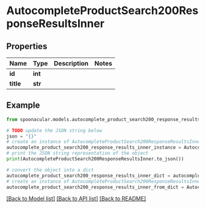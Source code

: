 # AutocompleteProductSearch200ResponseResultsInner


## Properties

Name | Type | Description | Notes
------------ | ------------- | ------------- | -------------
**id** | **int** |  | 
**title** | **str** |  | 

## Example

```python
from spoonacular.models.autocomplete_product_search200_response_results_inner import AutocompleteProductSearch200ResponseResultsInner

# TODO update the JSON string below
json = "{}"
# create an instance of AutocompleteProductSearch200ResponseResultsInner from a JSON string
autocomplete_product_search200_response_results_inner_instance = AutocompleteProductSearch200ResponseResultsInner.from_json(json)
# print the JSON string representation of the object
print(AutocompleteProductSearch200ResponseResultsInner.to_json())

# convert the object into a dict
autocomplete_product_search200_response_results_inner_dict = autocomplete_product_search200_response_results_inner_instance.to_dict()
# create an instance of AutocompleteProductSearch200ResponseResultsInner from a dict
autocomplete_product_search200_response_results_inner_from_dict = AutocompleteProductSearch200ResponseResultsInner.from_dict(autocomplete_product_search200_response_results_inner_dict)
```
[[Back to Model list]](../README.md#documentation-for-models) [[Back to API list]](../README.md#documentation-for-api-endpoints) [[Back to README]](../README.md)



